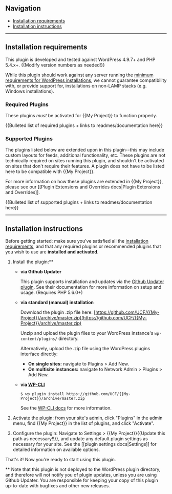 ## Navigation
- [Installation requirements](#installation-requirements)
- [Installation instructions](#installation-instructions)

-----

## Installation requirements

This plugin is developed and tested against WordPress 4.9.7+ and PHP 5.4.x+. {{Modify version numbers as needed!}}

While this plugin should work against any server running the [minimum requirements for WordPress installations](https://wordpress.org/about/requirements/), we cannot guarantee compatibility with, or provide support for, installations on non-LAMP stacks (e.g. Windows installations).

### Required Plugins
These plugins *must* be activated for {{My Project}} to function properly.

{{Bulleted list of required plugins + links to readmes/documentation here}}

### Supported Plugins
The plugins listed below are extended upon in this plugin--this may include custom layouts for feeds, additional functionality, etc.  These plugins are not technically required on sites running this plugin, and shouldn't be activated on sites that don't require their features.  A plugin does not have to be listed here to be compatible with {{My Project}}.

For more information on how these plugins are extended in {{My Project}}, please see our [[Plugin Extensions and Overrides docs|Plugin Extensions and Overrides]].

{{Bulleted list of supported plugins + links to readmes/documentation here}}

-----

## Installation instructions

Before getting started: make sure you've satisfied all the [installation requirements](#installation-requirements), and that any required plugins or recommended plugins that you wish to use are **installed and activated**.

1. Install the plugin:**

    - **via Github Updater**

      This plugin supports installation and updates via the [Github Updater plugin](https://github.com/afragen/github-updater).  See their documentation for more information on setup and usage.  (Requires PHP 5.6.0+)

    - **via standard (manual) installation**

      Download the plugin .zip file here: [https://github.com/UCF/{{My-Project}}/archive/master.zip](https://github.com/UCF/{{My-Project}}/archive/master.zip)

      Unzip and upload the plugin files to your WordPress instance's `wp-content/plugins/` directory.

      Alternatively, upload the .zip file using the WordPress plugins interface directly:
        - **On single sites:** navigate to Plugins > Add New.
        - **On multisite instances:** navigate to Network Admin > Plugins > Add New.

    - **via [WP-CLI](http://wp-cli.org/)**

      `$ wp plugin install https://github.com/UCF/{{My-Project}}/archive/master.zip`

      See the [WP-CLI docs](https://developer.wordpress.org/cli/commands/plugin/install/) for more information.

2. Activate the plugin: from your site's admin, click "Plugins" in the admin menu, find {{My Project}} in the list of plugins, and click "Activate".

3. Configure the plugin: Navigate to Settings > {{My Project}}{{Update this path as necessary!!}}, and update any default plugin settings as necessary for your site.  See the [[plugin settings docs|Settings]] for detailed information on available options.

That's it! Now you're ready to start using this plugin.

** Note that this plugin is not deployed to the WordPress plugin directory, and therefore will not notify you of plugin updates, unless you are using Github Updater.  You are responsible for keeping your copy of this plugin up-to-date with bugfixes and other new releases.


